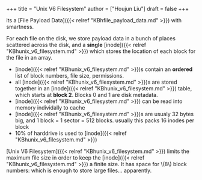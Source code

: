 +++
title = "Unix V6 Filesystem"
author = ["Houjun Liu"]
draft = false
+++

its a [File Payload Data]({{< relref "KBhfile_payload_data.md" >}}) with smartness.

For each file on the disk, we store payload data in a bunch of places scattered across the disk, and a **single** [inode]({{< relref "KBhunix_v6_filesystem.md" >}}) which stores the location of each block for the file in an array.

-   [inode]({{< relref "KBhunix_v6_filesystem.md" >}})s contain an **ordered** list of block numbers, file size, permissions.
-   all [inode]({{< relref "KBhunix_v6_filesystem.md" >}})s are stored together in an [inode]({{< relref "KBhunix_v6_filesystem.md" >}}) table, which starts at **block 2**. Blocks 0 and 1 are disk metadata.
-   [inode]({{< relref "KBhunix_v6_filesystem.md" >}}) can be read into memory individally to cache
-   [inode]({{< relref "KBhunix_v6_filesystem.md" >}})s are usualy 32 bytes big, and 1 block = 1 sector = 512 blocks. usually this packs 16 inodes per block
-   10% of harddrive is used to [inode]({{< relref "KBhunix_v6_filesystem.md" >}})

[Unix V6 Filesystem]({{< relref "KBhunix_v6_filesystem.md" >}}) limits the maximum file size in order to keep the [inode]({{< relref "KBhunix_v6_filesystem.md" >}}) a finite size. It has space for \\(8\\) block numbers: which is enough to store large files... apparently.
